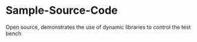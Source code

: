 # Sample-Source-Code
Open source, demonstrates the use of dynamic libraries to control the test bench
